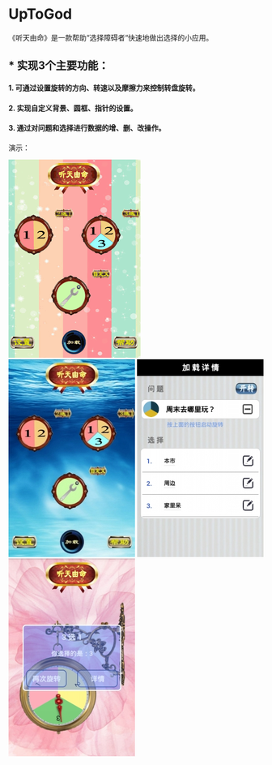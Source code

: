 # UpToGod
《听天由命》是一款帮助“选择障碍者“快速地做出选择的小应用。
## * 实现3个主要功能：
####  1. 可通过设置旋转的方向、转速以及摩擦力来控制转盘旋转。
####  2. 实现自定义背景、圆框、指针的设置。
####  3. 通过对问题和选择进行数据的增、删、改操作。 
演示：

![image](https://github.com/sallyQin/UpToGod/raw/master/app/src/main/res/drawable/readme_display.gif)
![image](https://github.com/sallyQin/UpToGod/raw/master/app/src/main/res/drawable/sample1.jpg)
![image](https://github.com/sallyQin/UpToGod/raw/master/app/src/main/res/drawable/sample5.jpg)
![image](https://github.com/sallyQin/UpToGod/raw/master/app/src/main/res/drawable/sample6.jpg)
